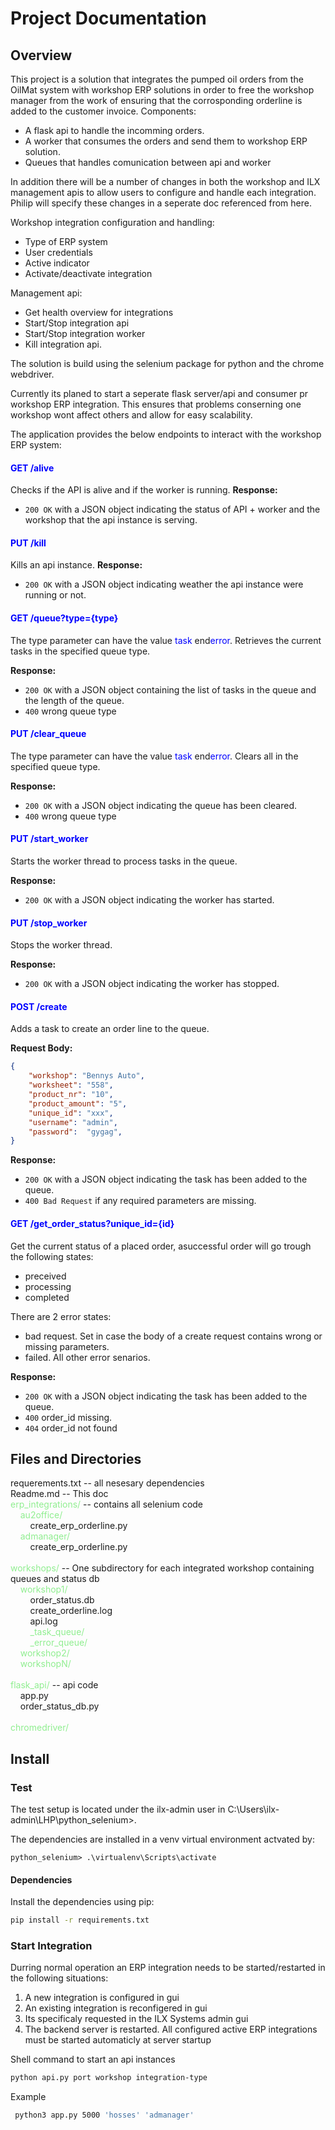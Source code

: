 # Project Documentation

## Overview

This project is a solution that integrates the pumped oil orders from the OilMat system with workshop ERP solutions in order to free the workshop manager from the work of ensuring that the corrosponding orderline is added to the customer invoice. Components:

- A flask api to handle the incomming orders.
- A worker that consumes the orders and send them to workshop ERP solution.
- Queues that handles comunication between api and worker

In addition there will be a number of changes in both the workshop and ILX management apis to allow users to configure and handle each integration. Philip will specify these changes in a seperate doc referenced from here.

Workshop integration configuration and handling:
- Type of ERP system
- User credentials
- Active indicator
- Activate/deactivate integration
   
Management api:
- Get health overview for integrations
- Start/Stop integration api 
- Start/Stop integration worker 
- Kill integration api.

The solution is build using the selenium package for python and the chrome webdriver.

Currently its planed to start a seperate flask server/api and consumer pr workshop ERP integration. This ensures that problems conserning one workshop wont affect others and allow for easy scalability.

The application provides the below endpoints to interact with the workshop ERP system:

#### <span style="color:blue">GET /alive</span>

Checks if the API is alive and if the worker is running.
**Response:**
- `200 OK` with a JSON object indicating the status of API + worker and the workshop that the api instance is serving.

#### <span style="color:blue">PUT /kill</span>

Kills an api instance.
**Response:**
- `200 OK` with a JSON object indicating weather the api instance were running or not.

#### <span style="color:blue">GET /queue?type={type}</span>

The type parameter can have the value <span style="color:blue">task</span> end<span style="color:blue">error</span>.
Retrieves the current tasks in the specified queue type.

**Response:**
- `200 OK` with a JSON object containing the list of tasks in the queue and the length of the queue.
- `400` wrong queue type

#### <span style="color:blue">PUT /clear_queue</span>

The type parameter can have the value <span style="color:blue">task</span> end<span style="color:blue">error</span>.
Clears all in the specified queue type.

**Response:**
- `200 OK` with a JSON object indicating the queue has been cleared.
- `400` wrong queue type

#### <span style="color:blue">PUT /start_worker</span>

Starts the worker thread to process tasks in the queue.

**Response:**
- `200 OK` with a JSON object indicating the worker has started.

#### <span style="color:blue">PUT /stop_worker</span>

Stops the worker thread.

**Response:**
- `200 OK` with a JSON object indicating the worker has stopped.

#### <span style="color:blue">POST /create

Adds a task to create an order line to the queue.

**Request Body:**
```json
{
    "workshop": "Bennys Auto",
    "worksheet": "558",
    "product_nr": "10",
    "product_amount": "5",
    "unique_id": "xxx",
    "username": "admin",
    "password":  "gygag",
}
```

**Response:**
- `200 OK` with a JSON object indicating the task has been added to the queue.
- `400 Bad Request` if any required parameters are missing.

#### <span style="color:blue">GET /get_order_status?unique_id={id}</span>

Get the current status of a placed order, asuccessful order will go trough the following states:

- preceived
- processing
- completed

There are 2 error states:

- bad request. Set in case the body of a create request contains wrong or missing parameters.
- failed. All other error senarios.

**Response:**
- `200 OK` with a JSON object indicating the task has been added to the queue.
- `400` order_id missing.
- `404` order_id not found



## Files and Directories

requerements.txt  -- all nesesary dependencies<br>
Readme.md -- This doc<br>
<span style="color:lightgreen">erp_integrations/</span> -- contains all selenium code<br>
&nbsp;&nbsp;&nbsp;&nbsp;<span style="color:lightgreen">au2office/</span><br>
&nbsp;&nbsp;&nbsp;&nbsp;&nbsp;&nbsp;&nbsp;&nbsp;create_erp_orderline.py<br>
&nbsp;&nbsp;&nbsp;&nbsp;<span style="color:lightgreen">admanager/</span><br>
&nbsp;&nbsp;&nbsp;&nbsp;&nbsp;&nbsp;&nbsp;&nbsp;create_erp_orderline.py<br><br>
<span style="color:lightgreen">workshops/</span> -- One subdirectory for each integrated workshop containing queues and status db<br>
&nbsp;&nbsp;&nbsp;&nbsp;<span style="color:lightgreen">workshop1/</span><br>
&nbsp;&nbsp;&nbsp;&nbsp;&nbsp;&nbsp;&nbsp;&nbsp;order_status.db  
&nbsp;&nbsp;&nbsp;&nbsp;&nbsp;&nbsp;&nbsp;&nbsp;create_orderline.log  
&nbsp;&nbsp;&nbsp;&nbsp;&nbsp;&nbsp;&nbsp;&nbsp;api.log  
&nbsp;&nbsp;&nbsp;&nbsp;&nbsp;&nbsp;&nbsp;&nbsp;<span style="color:lightgreen">_task_queue/</span><br>
&nbsp;&nbsp;&nbsp;&nbsp;&nbsp;&nbsp;&nbsp;&nbsp;<span style="color:lightgreen">_error_queue/</span><br>
&nbsp;&nbsp;&nbsp;&nbsp;<span style="color:lightgreen">workshop2/</span><br>
&nbsp;&nbsp;&nbsp;&nbsp;<span style="color:lightgreen">workshopN/</span><br><br>
<span style="color:lightgreen">flask_api/</span> -- api code<br>
&nbsp;&nbsp;&nbsp;&nbsp;app.py<br>
&nbsp;&nbsp;&nbsp;&nbsp;order_status_db.py<br><br>
<span style="color:lightgreen">chromedriver/</span>


## Install

### Test

The test setup is located under the ilx-admin user in C:\Users\ilx-admin\LHP\python_selenium>.

The dependencies are installed in a venv virtual environment actvated by:

```
python_selenium> .\virtualenv\Scripts\activate
```

#### Dependencies

Install the dependencies using pip:
```sh
pip install -r requirements.txt
```

### Start Integration

Durring normal operation an ERP integration needs to be started/restarted in the following situations:

1. A new integration is configured in gui
2. An existing integration is reconfigered in gui
3. Its specificaly requested in the ILX Systems admin gui
4. The backend server is restarted. All configured active ERP integrations must be started automaticly at server startup


Shell command to start an api instances
   ```sh
   python api.py port workshop integration-type
   ```

   Example

   ```sh
    python3 app.py 5000 'hosses' 'admanager' 
   ```
